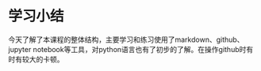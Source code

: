 # 学习小结

今天了解了本课程的整体结构，主要学习和练习使用了markdown、github、jupyter notebook等工具，对python语言也有了初步的了解。在操作github时有时有较大的卡顿。
